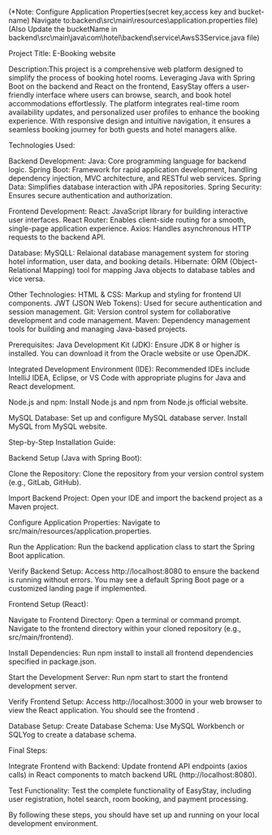 (*Note: Configure Application Properties(secret key,access key and bucket-name) Navigate to:backend\src\main\resources\application.properties file)
(Also Update the bucketName in backend\src\main\java\com\hotel\backend\service\AwsS3Service.java file)

Project Title: E-Booking website

Description:This project is a comprehensive web platform designed to simplify the process of booking hotel rooms. Leveraging Java with Spring Boot on the backend and React on the frontend, EasyStay offers a user-friendly interface where users can browse, search, and book hotel accommodations effortlessly. The platform integrates real-time room availability updates, and personalized user profiles to enhance the booking experience. With responsive design and intuitive navigation, it ensures a seamless booking journey for both guests and hotel managers alike.

Technologies Used:

Backend Development:
Java: Core programming language for backend logic.
Spring Boot: Framework for rapid application development, handling dependency injection, MVC architecture, and RESTful web services.
Spring Data: Simplifies database interaction with JPA repositories.
Spring Security: Ensures secure authentication and authorization.

Frontend Development:
React: JavaScript library for building interactive user interfaces.
React Router: Enables client-side routing for a smooth, single-page application experience.
Axios: Handles asynchronous HTTP requests to the backend API.

Database:
MySQLL: Relaional database management system for storing hotel information, user data, and booking details.
Hibernate: ORM (Object-Relational Mapping) tool for mapping Java objects to database tables and vice versa.

Other Technologies:
HTML & CSS: Markup and styling for frontend UI components.
JWT (JSON Web Tokens): Used for secure authentication and session management.
Git: Version control system for collaborative development and code management.
Maven: Dependency management tools for building and managing Java-based projects.

Prerequisites:
Java Development Kit (JDK):
Ensure JDK 8 or higher is installed. You can download it from the Oracle website or use OpenJDK.

Integrated Development Environment (IDE):
Recommended IDEs include IntelliJ IDEA, Eclipse, or VS Code with appropriate plugins for Java and React development.

Node.js and npm:
Install Node.js and npm from Node.js official website.

MySQL Database:
Set up and configure MySQL database server. Install MySQL from MySQL website.

Step-by-Step Installation Guide:

Backend Setup (Java with Spring Boot):

Clone the Repository:
Clone the repository from your version control system (e.g., GitLab, GitHub).

Import Backend Project:
Open your IDE and import the backend project as a Maven project.

Configure Application Properties:
Navigate to src/main/resources/application.properties.

Run the Application:
Run the backend application class to start the Spring Boot application.

Verify Backend Setup:
Access http://localhost:8080 to ensure the backend is running without errors. You may see a default Spring Boot page or a customized landing page if implemented.

Frontend Setup (React):

Navigate to Frontend Directory:
Open a terminal or command prompt.
Navigate to the frontend directory within your cloned repository (e.g., src/main/frontend).

Install Dependencies:
Run npm install to install all frontend dependencies specified in package.json.

Start the Development Server:
Run npm start to start the frontend development server.

Verify Frontend Setup:
Access http://localhost:3000 in your web browser to view the React application. You should see the frontend .

Database Setup:
Create Database Schema:
Use MySQL Workbench or SQLYog to create a database schema.

Final Steps:

Integrate Frontend with Backend:
Update frontend API endpoints (axios calls) in React components to match backend URL (http://localhost:8080).

Test Functionality:
Test the complete functionality of EasyStay, including user registration, hotel search, room booking, and payment processing.

By following these steps, you should have set up and running on your local development environment.
